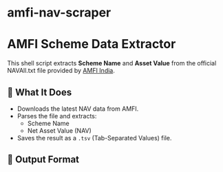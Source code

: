 # amfi-nav-scraper
# AMFI Scheme Data Extractor

This shell script extracts **Scheme Name** and **Asset Value** from the official NAVAll.txt file provided by [AMFI India](https://www.amfiindia.com/spages/NAVAll.txt).

## 🔧 What It Does

- Downloads the latest NAV data from AMFI.
- Parses the file and extracts:
  - Scheme Name
  - Net Asset Value (NAV)
- Saves the result as a `.tsv` (Tab-Separated Values) file.

## 📂 Output Format

